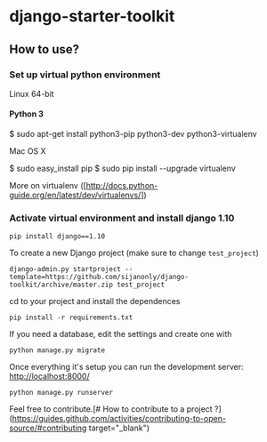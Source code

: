 # django-starter-toolkit #


## How to use? ##

### Set up virtual python environment

Linux 64-bit

#### Python 3
$ sudo apt-get install python3-pip python3-dev python3-virtualenv

Mac OS X

$ sudo easy_install pip
$ sudo pip install --upgrade virtualenv

More on virtualenv ([http://docs.python-guide.org/en/latest/dev/virtualenvs/])

### Activate virtual environment and install django 1.10

    pip install django==1.10

To create a new Django project (make sure to change `test_project`)

    django-admin.py startproject --template=https://github.com/sijanonly/django-toolkit/archive/master.zip test_project

cd to your project and install the dependences

    pip install -r requirements.txt

If you need a database, edit the settings and create one with
   
    python manage.py migrate

Once everything it's setup you can run the development server: [http://localhost:8000/](http://localhost:8000/)

    python manage.py runserver


Feel free to contribute.[# How to contribute to a project ?](https://guides.github.com/activities/contributing-to-open-source/#contributing target="_blank")